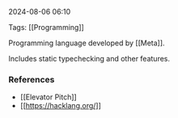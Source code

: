 
2024-08-06 06:10

Tags: [[Programming]]

Programming language developed by [[Meta]]. 

Includes static typechecking and other features.


### References
- [[Elevator Pitch]]
- [[https://hacklang.org/]]
